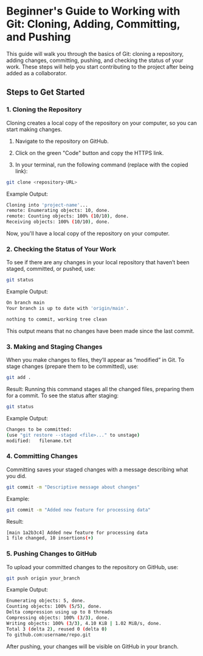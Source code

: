 # Beginner's Guide to Working with Git: Cloning, Adding, Committing, and Pushing

This guide will walk you through the basics of Git: cloning a repository, 
adding changes, committing, pushing, and checking the status of your work. 
These steps will help you start contributing to the project 
after being added as a collaborator. 

## Steps to Get Started
### 1. Cloning the Repository

Cloning creates a local copy of the repository on your computer, so you can start making changes.

1. Navigate to the repository on GitHub.

2. Click on the green "Code" button and copy the HTTPS link.

3. In your terminal, run the following command (replace <repository-URL> with the copied link):

```bash
git clone <repository-URL>
```
Example Output:

```bash
Cloning into 'project-name'...
remote: Enumerating objects: 10, done.
remote: Counting objects: 100% (10/10), done.
Receiving objects: 100% (10/10), done.
```

Now, you'll have a local copy of the repository on your computer.

### 2. Checking the Status of Your Work

To see if there are any changes in your local repository
that haven’t been staged, committed, or pushed, use:

```bash
git status
```

Example Output:

```bash
On branch main
Your branch is up to date with 'origin/main'.

nothing to commit, working tree clean
```

This output means that no changes have been made since the last commit.

### 3. Making and Staging Changes

When you make changes to files, they’ll appear as “modified” in Git. 
To stage changes (prepare them to be committed), use:

```bash
git add .
```
Result: Running this command stages all the changed files, 
preparing them for a commit. To see the status after staging:

```bash
git status
```

Example Output:

```bash
Changes to be committed:
(use "git restore --staged <file>..." to unstage)
modified:   filename.txt
```

### 4. Committing Changes

Committing saves your staged changes with a message describing what you did.

```bash
git commit -m "Descriptive message about changes"
```

Example:

```bash
git commit -m "Added new feature for processing data"
```

Result:

```bash
[main 1a2b3c4] Added new feature for processing data
1 file changed, 10 insertions(+)
```

### 5. Pushing Changes to GitHub

To upload your committed changes to the repository on GitHub, use:

```bash
git push origin your_branch
```
Example Output:

```bash
Enumerating objects: 5, done.
Counting objects: 100% (5/5), done.
Delta compression using up to 8 threads
Compressing objects: 100% (3/3), done.
Writing objects: 100% (3/3), 4.10 KiB | 1.02 MiB/s, done.
Total 3 (delta 2), reused 0 (delta 0)
To github.com:username/repo.git
```
After pushing, your changes will be visible on GitHub in your branch.